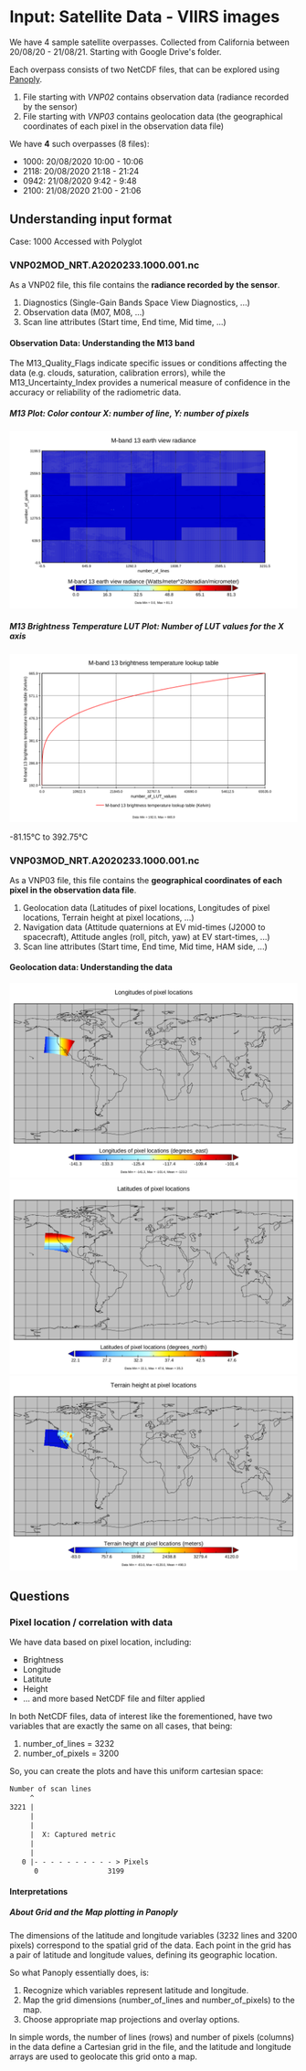 # Input: Satellite Data - VIIRS images

We have 4 sample satellite overpasses. Collected from California between 20/08/20 - 21/08/21. Starting with Google Drive's folder. 

Each overpass consists of two NetCDF files, that can be explored using [Panoply](https://www.giss.nasa.gov/tools/panoply/).

1. File starting with *VNP02* contains observation data (radiance recorded by the sensor)
2. File starting with *VNP03* contains geolocation data (the geographical coordinates of each pixel in the observation data file)

We have **4** such overpasses (8 files):

- 1000: 20/08/2020 10:00 - 10:06
- 2118: 20/08/2020 21:18 - 21:24
- 0942: 21/08/2020 9:42 - 9:48
- 2100: 21/08/2020 21:00 - 21:06

## Understanding input format

Case: 1000
Accessed with Polyglot

### VNP02MOD_NRT.A2020233.1000.001.nc

As a VNP02 file, this file contains the **radiance recorded by the sensor**.

1. Diagnostics (Single-Gain Bands Space View Diagnostics, ...)
2. Observation data (M07, M08, ...)
3. Scan line attributes (Start time, End time, Mid time, ...)

#### Observation Data: Understanding the M13 band

The M13_Quality_Flags indicate specific issues or conditions affecting the data (e.g. clouds, saturation, calibration errors), while the M13_Uncertainty_Index provides a numerical measure of confidence in the accuracy or reliability of the radiometric data.

##### M13 Plot: Color contour X: number of line, Y: number of pixels

![color-contour-m13-1](../M13_in_VNP02MOD_NRT.A2020233.1000.001.png)

##### M13 Brightness Temperature LUT Plot: Number of LUT values for the X axis

![line-plot-m13-brightness-temp-1](../M13_brightness_temperature_l_in_VNP02MOD_NRT.A2020233.1000.001.png)

-81.15°C to 392.75°C

### VNP03MOD_NRT.A2020233.1000.001.nc

As a VNP03 file, this file contains the **geographical coordinates of each pixel in the observation data file**.

1. Geolocation data (Latitudes of pixel locations, Longitudes of pixel locations, Terrain height at pixel locations, ...)
2. Navigation data (Attitude quaternions at EV mid-times (J2000 to spacecraft), Attitude angles (roll, pitch, yaw) at EV start-times, ...)
3. Scan line attributes (Start time, End time, Mid time, HAM side, ...)

#### Geolocation data: Understanding the data

![longitude_plot_1](../longitude_in_VNP03MOD_NRT.A2020233.1000.001.png)
![latitude_plot_1](../latitude_in_VNP03MOD_NRT.A2020233.1000.001.png)
![height_plot_1](../height_in_VNP03MOD_NRT.A2020233.1000.001.png)

## Questions

### Pixel location / correlation with data

We have data based on pixel location, including:

- Brightness
- Longitude
- Latitute
- Height
- ... and more based NetCDF file and filter applied

In both NetCDF files, data of interest like the forementioned, have two
variables that are exactly the same on all cases, that being:

1. number_of_lines = 3232  
2. number_of_pixels = 3200

So, you can create the plots and have this uniform cartesian space:

```
Number of scan lines
     ^
3221 |
     |
     |
     |  X: Captured metric
     |
     |  
   0 |- - - - - - - - - - > Pixels
      0                 3199
```

#### Interpretations

##### About Grid and the Map plotting in Panoply

The dimensions of the latitude and longitude variables (3232 lines and 3200 pixels) correspond to the spatial grid of the data. Each point in the grid has a pair of latitude and longitude values, defining its geographic location.

So what Panoply essentially does, is:

1. Recognize which variables represent latitude and longitude.
2. Map the grid dimensions (number_of_lines and number_of_pixels) to the map.
3. Choose appropriate map projections and overlay options.

In simple words, the number of lines (rows) and number of pixels (columns) in the data define a Cartesian grid in the file, and the latitude and longitude arrays are used to geolocate this grid onto a map.